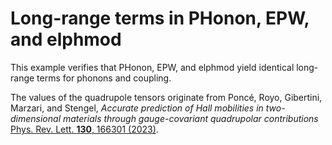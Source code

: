 # Long-range terms in PHonon, EPW, and elphmod

This example verifies that PHonon, EPW, and elphmod yield identical long-range
terms for phonons and coupling.

The values of the quadrupole tensors originate from Poncé, Royo, Gibertini,
Marzari, and Stengel, *Accurate prediction of Hall mobilities in two-dimensional
materials through gauge-covariant quadrupolar contributions* [Phys. Rev. Lett.
**130**, 166301 (2023)](https://doi.org/10.1103/PhysRevLett.130.166301).
